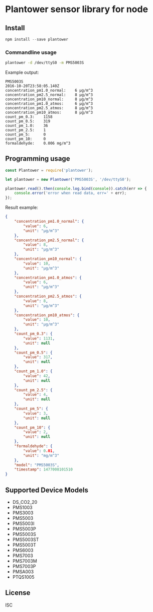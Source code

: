 # Plantower sensor library for node

## Install

```javascript
npm install --save plantower
```

### Commandline usage

```bash
plantower -d /dev/ttyS0 -m PMS5003S
```

Example output:
```
PMS5003S
2016-10-20T23:58:05.140Z
concentration_pm1.0_normal:    6 µg/m^3
concentration_pm2.5_normal:    8 µg/m^3
concentration_pm10_normal:     8 µg/m^3
concentration_pm1.0_atmos:     6 µg/m^3
concentration_pm2.5_atmos:     8 µg/m^3
concentration_pm10_atmos:      8 µg/m^3
count_pm_0.3:    1158
count_pm_0.5:    319
count_pm_1.0:    36
count_pm_2.5:    1
count_pm_5:      0
count_pm_10:     0
formaldehyde:    0.006 mg/m^3
```

## Programming usage

```javascript
const Plantower = require('plantower');

let plantower = new Plantower('PMS5003S', '/dev/ttyS0');

plantower.read().then(console.log.bind(console)).catch(err => {
    console.error('error when read data, err=' + err);
});
```

Result example:

```json
{
    "concentration_pm1.0_normal": {
        "value": 6,
        "unit": "µg/m^3"
    },
    "concentration_pm2.5_normal": {
        "value": 8,
        "unit": "µg/m^3"
    },
    "concentration_pm10_normal": {
        "value": 10,
        "unit": "µg/m^3"
    },
    "concentration_pm1.0_atmos": {
        "value": 6,
        "unit": "µg/m^3"
    },
    "concentration_pm2.5_atmos": {
        "value": 8,
        "unit": "µg/m^3"
    },
    "concentration_pm10_atmos": {
        "value": 10,
        "unit": "µg/m^3"
    },
    "count_pm_0.3": {
        "value": 1131,
        "unit": null
    },
    "count_pm_0.5": {
        "value": 317,
        "unit": null
    },
    "count_pm_1.0": {
        "value": 42,
        "unit": null
    },
    "count_pm_2.5": {
        "value": 4,
        "unit": null
    },
    "count_pm_5": {
        "value": 3,
        "unit": null
    },
    "count_pm_10": {
        "value": 2,
        "unit": null
    },
    "formaldehyde": {
        "value": 0.01,
        "unit": "mg/m^3"
    },
    "model": "PMS5003S",
    "timestamp": 1477008101510
}
```

## Supported Device Models

* DS_CO2_20
* PMS1003
* PMS3003
* PMS5003
* PMS5003I
* PMS5003P
* PMS5003S
* PMS5003ST
* PMS5003T
* PMS6003
* PMS7003
* PMS7003M
* PMS7003P
* PMSA003
* PTQS1005

## License

ISC
